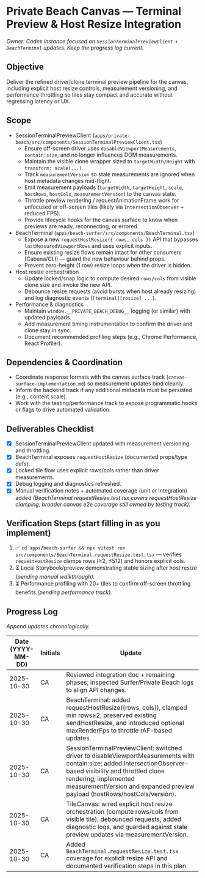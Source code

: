 # Private Beach Canvas — Terminal Preview & Host Resize Integration

_Owner: Codex instance focused on `SessionTerminalPreviewClient` + `BeachTerminal` updates. Keep the progress log current._

## Objective
Deliver the refined driver/clone terminal preview pipeline for the canvas, including explicit host resize controls, measurement versioning, and performance throttling so tiles stay compact and accurate without regressing latency or UX.

## Scope
- SessionTerminalPreviewClient (`apps/private-beach/src/components/SessionTerminalPreviewClient.tsx`)
  - Ensure off-screen driver uses `disableViewportMeasurements`, `contain:size`, and no longer influences DOM measurements.
  - Maintain the visible clone wrapper sized to `targetWidth/Height` with `transform: scale(...)`.
  - Track `measurementVersion` so stale measurements are ignored when host metadata changes mid-flight.
  - Emit measurement payloads (`targetWidth`, `targetHeight`, `scale`, `hostRows`, `hostCols`, `measurementVersion`) to the canvas state.
  - Throttle preview rendering / requestAnimationFrame work for unfocused or off-screen tiles (likely via `IntersectionObserver` + reduced FPS).
  - Provide lifecycle hooks for the canvas surface to know when previews are ready, reconnecting, or errored.
- BeachTerminal (`apps/beach-surfer/src/components/BeachTerminal.tsx`)
  - Expose a new `requestHostResize({ rows, cols })` API that bypasses `lastMeasuredViewportRows` and uses explicit inputs.
  - Ensure existing resize flows remain intact for other consumers (Cabana/CLI) — guard the new behaviour behind props.
  - Prevent zero-height (1 row) resize loops when the driver is hidden.
- Host resize orchestration
  - Update locked/snap logic to compute desired `rows/cols` from visible clone size and invoke the new API.
  - Debounce resize requests (avoid bursts when host already resizing) and log diagnostic events (`[terminal][resize] ...`).
- Performance & diagnostics
  - Maintain `window.__PRIVATE_BEACH_DEBUG__` logging (or similar) with updated payloads.
  - Add measurement timing instrumentation to confirm the driver and clone stay in sync.
  - Document recommended profiling steps (e.g., Chrome Performance, React Profiler).

## Dependencies & Coordination
- Coordinate response formats with the canvas surface track (`canvas-surface-implementation.md`) so measurement updates bind cleanly.
- Inform the backend track if any additional metadata must be persisted (e.g., content scale).
- Work with the testing/performance track to expose programmatic hooks or flags to drive automated validation.

## Deliverables Checklist
- [x] SessionTerminalPreviewClient updated with measurement versioning and throttling.
- [x] BeachTerminal exposes `requestHostResize` (documented props/type defs).
- [x] Locked tile flow uses explicit rows/cols rather than driver measurements.
- [x] Debug logging and diagnostics refreshed.
- [x] Manual verification notes + automated coverage (unit or integration) added *(BeachTerminal.requestResize.test.tsx covers requestHostResize clamping; broader canvas e2e coverage still owned by testing track).* 

## Verification Steps (start filling in as you implement)
1. ✅ `cd apps/beach-surfer && npx vitest run src/components/BeachTerminal.requestResize.test.tsx` — verifies `requestHostResize` clamps rows (≥2, ≤512) and honors explicit cols.
2. ⏳ Local Storybook/preview demonstrating stable sizing after host resize *(pending manual walkthrough).* 
3. ⏳ Performance profiling with 20+ tiles to confirm off-screen throttling benefits *(pending performance track).* 

## Progress Log
_Append updates chronologically._

| Date (YYYY-MM-DD) | Initials | Update |
| ----------------- | -------- | ------ |
| 2025-10-30 | CA | Reviewed integration doc + remaining phases; inspected Surfer/Private Beach logs to align API changes. |
| 2025-10-30 | CA | BeachTerminal: added requestHostResize({rows, cols}), clamped min rows≥2, preserved existing sendHostResize, and introduced optional maxRenderFps to throttle rAF-based updates. |
| 2025-10-30 | CA | SessionTerminalPreviewClient: switched driver to disableViewportMeasurements with contain:size; added IntersectionObserver-based visibility and throttled clone rendering; implemented measurementVersion and expanded preview payload (hostRows/hostCols/version). |
| 2025-10-30 | CA | TileCanvas: wired explicit host resize orchestration (compute rows/cols from visible tile), debounced requests, added diagnostic logs, and guarded against stale preview updates via measurementVersion. |
| 2025-10-30 | CA | Added `BeachTerminal.requestResize.test.tsx` coverage for explicit resize API and documented verification steps in this plan. |
